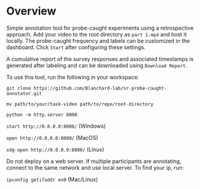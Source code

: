 # Overview

Simple annotation tool for probe-caught experiments using a retrospective approach. Add your video to the root directory as `part 1.mp4` and host it locally. 
The probe-caught frequency and labels can be customized in the dashboard. Click `Start` after configuring these settings.

A cumulative report of the survey responses and associated timestamps is generated after labeling and can be downloaded using `Download Report`.

To use this tool, run the following in your workspace:

`git clone https://github.com/Blanchard-lab/sr-probe-caught-annotator.git`

`mv path/to/your/task-video path/to/repo/root-directory`

`python -m http.server 8000`

`start http://0.0.0.0:8000/` (Windows)

`open http://0.0.0.0:8000/` (MacOS)

`xdg-open http://0.0.0.0:8000/` (Linux)

Do not deploy on a web server. If multiple participants are annotating, connect to the same network and use local server. To find your ip, run:

`ipconfig getifaddr en0` (Mac/Linux)
